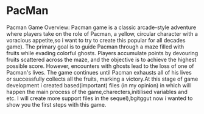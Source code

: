 # PacMan
Pacman Game Overview:
Pacman game is a classic arcade-style adventure where players take on the role of Pacman, a yellow, circular character with a voracious appetite,so i want to try to create this popular for all decades game).
The primary goal is to guide Pacman through a maze filled with fruits while evading colorful ghosts. 
Players accumulate points by devouring fruits scattered across the maze, and the objective is to achieve the highest possible score.
However, encounters with ghosts lead to the loss of one of Pacman's lives. 
The game continues until Pacman exhausts all of his lives or successfully collects all the fruits, marking a victory.At this stage of game development i created based(important) files (in my opinion) in which will happen the main process of the game,charecters,initilised variables and etc.
I will create more support files in the sequel),bgitggut now i wanted to show you the first steps with this game.